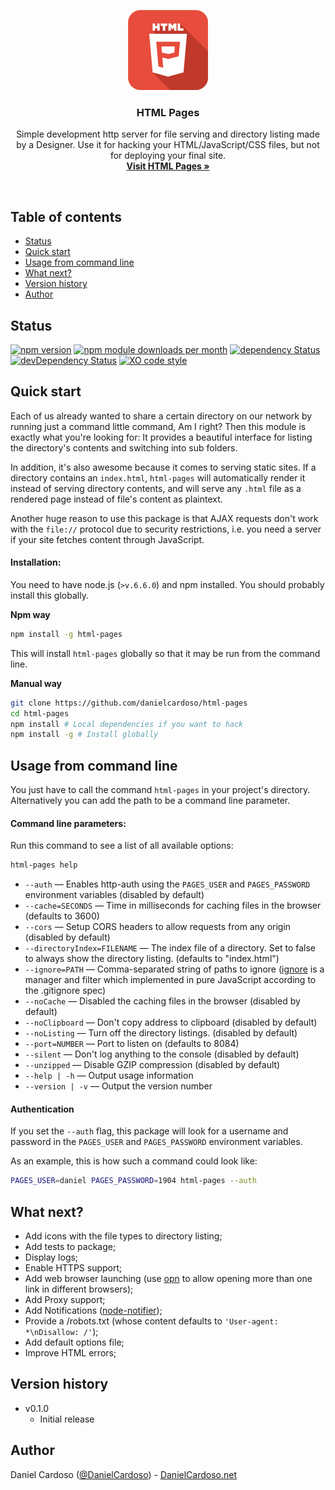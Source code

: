 <p align="center">
  <a href="https://www.npmjs.com/package/html-pages">
    <img src="https://raw.githubusercontent.com/danielcardoso/art/master/html-pages/logo-512.png" width="128">
  </a>

  <h3 align="center">HTML Pages</h3>

  <p align="center">
    Simple development http server for file serving and directory listing made by a Designer. Use it for hacking your HTML/JavaScript/CSS files, but not for deploying your final site.
    <br>
    <a href="https://www.npmjs.com/package/html-pages"><strong>Visit HTML Pages &raquo;</strong></a>
  </p>
</p>
<br>

## Table of contents
- [Status](#status)
- [Quick start](#quick-start)
- [Usage from command line](#usage-from-command-line)
- [What next?](#what-next)
- [Version history](#version-history)
- [Author](#author)


## Status

[![npm version](https://img.shields.io/npm/v/html-pages.svg?style=flat-square)](https://www.npmjs.com/package/html-pages)
[![npm module downloads per month](http://img.shields.io/npm/dm/html-pages.svg?style=flat-square)](https://www.npmjs.org/package/html-pages)
[![dependency Status](https://img.shields.io/david/danielcardoso/html-pages.svg?style=flat-square)](https://david-dm.org/danielcardoso/html-pages)
[![devDependency Status](https://img.shields.io/david/dev/danielcardoso/html-pages.svg?style=flat-square)](https://david-dm.org/danielcardoso/html-pages?type=dev)
[![XO code style](https://img.shields.io/badge/code_style-XO-5ed9c7.svg?style=flat-square)](https://github.com/sindresorhus/xo)


## Quick start

Each of us already wanted to share a certain directory on our network by running just a command little command, Am I right? Then this module is exactly what you're looking for: It provides a beautiful interface for listing the directory's contents and switching into sub folders.

In addition, it's also awesome because it comes to serving static sites. If a directory contains an `index.html`, `html-pages` will automatically render it instead of serving directory contents, and will serve any `.html` file as a rendered page instead of file's content as plaintext.

Another huge reason to use this package is that AJAX requests don't work with the `file://` protocol due to security restrictions, i.e. you need a server if your site fetches content through JavaScript.

#### Installation:

You need to have node.js (`>v.6.6.0`) and npm installed. You should probably install this globally.

**Npm way**
```bash
npm install -g html-pages
```

This will install `html-pages` globally so that it may be run from the command line.

**Manual way**
```bash
git clone https://github.com/danielcardoso/html-pages
cd html-pages
npm install # Local dependencies if you want to hack
npm install -g # Install globally
```


## Usage from command line

You just have to call the command `html-pages` in your project's directory. Alternatively you can add the path to be a command line parameter.

#### Command line parameters:

Run this command to see a list of all available options:

```bash
html-pages help
```

* `--auth` —                   Enables http-auth using the `PAGES_USER` and `PAGES_PASSWORD` environment variables (disabled by default)
* `--cache=SECONDS` —          Time in milliseconds for caching files in the browser (defaults to 3600)
* `--cors` —                   Setup CORS headers to allow requests from any origin (disabled by default)
* `--directoryIndex=FILENAME` — The index file of a directory. Set to false to always show the directory listing. (defaults to "index.html")
* `--ignore=PATH` —            Comma-separated string of paths to ignore ([ignore](https://github.com/es128/anymatch) is a manager and filter which implemented in pure JavaScript according to the .gitignore spec)
* `--noCache` —                Disabled the caching files in the browser (disabled by default)
* `--noClipboard` —            Don't copy address to clipboard (disabled by default)
* `--noListing` —              Turn off the directory listings. (disabled by default)
* `--port=NUMBER` —            Port to listen on (defaults to 8084)
* `--silent` —                 Don't log anything to the console (disabled by default)
* `--unzipped` —               Disable GZIP compression (disabled by default)
* `--help | -h` —              Output usage information
* `--version | -v` —           Output the version number


#### Authentication

If you set the `--auth` flag, this package will look for a username and password in the `PAGES_USER` and `PAGES_PASSWORD` environment variables.

As an example, this is how such a command could look like:

```bash
PAGES_USER=daniel PAGES_PASSWORD=1904 html-pages --auth
```


## What next?

* Add icons with the file types to directory listing;
* Add tests to package;
* Display logs;
* Enable HTTPS support;
* Add web browser launching (use [opn](https://www.npmjs.com/package/opn) to allow opening more than one link in different browsers);
* Add Proxy support;
* Add Notifications ([node-notifier](https://www.npmjs.com/package/node-notif;ier));
* Provide a /robots.txt (whose content defaults to `'User-agent: *\nDisallow: /'`);
* Add default options file;
* Improve HTML errors;


## Version history

* v0.1.0
  - Initial release


## Author

Daniel Cardoso ([@DanielCardoso](https://twitter.com/DanielCardoso)) - [DanielCardoso.net](http://www.danielcardoso.net)
